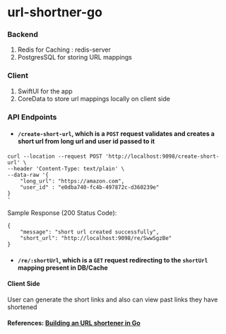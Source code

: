 # url-shortner-go

### Backend

1. Redis for Caching : redis-server
2. PostgresSQL for storing URL mappings

### Client

1. SwiftUI for the app
2. CoreData to store url mappings locally on client side

### API Endpoints

- #### `/create-short-url`, which is a `POST` request validates and creates a short url from long url and user id passed to it

```
curl --location --request POST 'http://localhost:9098/create-short-url' \
--header 'Content-Type: text/plain' \
--data-raw '{
    "long_url": "https://amazon.com",
    "user_id" : "e0dba740-fc4b-497872c-d360239e"
}
'
```

Sample Response (200 Status Code):

```
{
    "message": "short url created successfully",
    "short_url": "http://localhost:9098/re/SwwSgzBe"
}
```

- #### `/re/:shortUrl`, which is a `GET` request redirecting to the `shortUrl` mapping present in DB/Cache

#### Client Side

User can generate the short links and also can view past links they have shortened

#### References: [Building an URL shortener in Go](https://www.eddywm.com/lets-build-a-url-shortener-in-go-part-iv-forwarding/)
